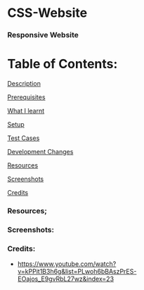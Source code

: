 # CSS-Website

### Responsive Website

# Table of Contents:

[Description](#Description)  
<a name="Description"/>

[Prerequisites](#Prerequisites)  
<a name="Prerequisites"/>

[What I learnt](#What_I_Learnt)  
<a name="What_I_Learnt"/>

[Setup](#Setup)  
<a name="Setup"/>

[Test Cases](#Test_Cases)  
<a name="Test_Cases"/>

[Development Changes](#Development_Changes)  
<a name="Development_Changes"/>

[Resources](#Resources)  
<a name="Resources"/>

[Screenshots](#Screenshots)
<a name="Screenshots"/>

[Credits](#Credits)  
<a name="Credits"/>

### Resources;

### Screenshots:

### Credits:
- https://www.youtube.com/watch?v=kPPit1B3h6g&list=PLwoh6bBAszPrES-EOajos_E9gvRbL27wz&index=23
